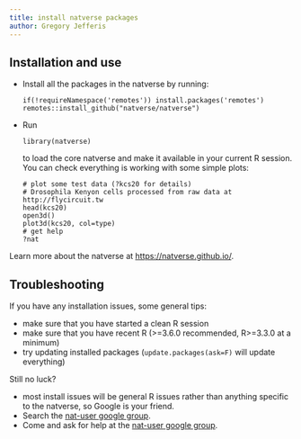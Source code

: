 ```yaml
---
title: install natverse packages
author: Gregory Jefferis
---
```


## Installation and use

* Install all the packages in the natverse by running:
  ```
  if(!requireNamespace('remotes')) install.packages('remotes')
  remotes::install_github("natverse/natverse")
  ```
* Run 
  ```
  library(natverse)
  ```
  to load the core natverse and make it available in your current R session.
  You can check everything is working with some simple plots:
  
  ```
  # plot some test data (?kcs20 for details)
  # Drosophila Kenyon cells processed from raw data at http://flycircuit.tw
  head(kcs20)
  open3d()
  plot3d(kcs20, col=type)
  # get help
  ?nat
  ```
Learn more about the natverse at <https://natverse.github.io/>.

## Troubleshooting

If you have any installation issues, some general tips:

* make sure that you have started a clean R session
* make sure that you have recent R (>=3.6.0 recommended, R>=3.3.0 at a minimum)
* try updating installed packages (`update.packages(ask=F)` will update everything)

Still no luck?

* most install issues will be general R issues rather than anything
  specific to the natverse, so Google is your friend.
* Search the [nat-user google group](https://groups.google.com/forum/#!forum/nat-user).
* Come and ask for help at the [nat-user google group](https://groups.google.com/forum/#!forum/nat-user).
